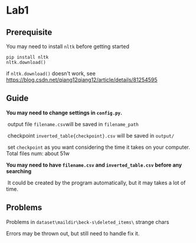 # Lab1

## Prerequisite

You may need to install `nltk`  before getting started

```
pip install nltk
nltk.download()
```

if `nltk.download()` doesn't work, see https://blog.csdn.net/qiang12qiang12/article/details/81254595




## Guide

**You may need to change settings in `config.py`.**

​	output file `filename.csv`will be saved in `filename_path` 

​	checkpoint `inverted_table{checkpoint}.csv` will be saved in `output/`

​	set `checkpoint`  as you want considering the time it takes on your computer. Total files num: about 51w



**You may need to have `filename.csv` and `inverted_table.csv` before any searching**

​	It could be created by the program automatically,  but it may takes a lot of time.





## Problems

Problems in `dataset\maildir\beck-s\deleted_items\`  strange chars

Errors may be thrown out, but still need to handle fix it.
